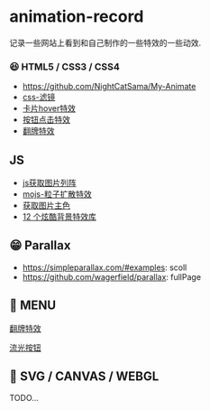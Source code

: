 # animation-record
记录一些网站上看到和自己制作的一些特效的一些动效.



### 😆 HTML5 / CSS3 / CSS4

+ https://github.com/NightCatSama/My-Animate
+ [css-滤镜](https://juejin.cn/post/7002829486806794276?utm_source=gold_browser_extension)
+ [卡片hover特效](http://lab.mkblog.cn/mouse_hover/)
+ [按钮点击特效](https://juejin.cn/post/7064404257436336135?utm_source=gold_browser_extension)
+ [翻牌特效](http://www.internetke.com/jsEffects/2015080332/)

## JS

+ [js获取图片列阵](https://juejin.cn/post/6975419245635043364)
+ [mojs-粒子扩散特效](https://juejin.cn/post/7061627681464385573?utm_source=gold_browser_extension)
+ [获取图片主色](https://juejin.cn/post/7068590848228720671?utm_source=gold_browser_extension)
+ [12 个炫酷背景特效库](https://segmentfault.com/a/1190000023489878)

## 😁 Parallax

+ https://simpleparallax.com/#examples: scoll
+ https://github.com/wagerfield/parallax: fullPage

## 🚀 MENU

[翻牌特效](./fang-pai/index.html)

[流光按钮]()

## 🤔 SVG / CANVAS / WEBGL

TODO...

